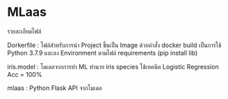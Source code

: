 ﻿# MLaas
รายละเอียดไฟล์

Dorkerfile : ไฟล์สำหรับการนำ Project ขึ้นเป็น Image ด้วยคำสั่ง docker build เป็นการใช้ Python 3.7.9 และลง Environment ตามไฟล์ requirements (pip install lib)

iris.model : โมเดลจากการทำ ML ทำนาย iris species ใช้เทคนิค Logistic Regression Acc = 100%

mlaas : Python Flask API จากโมเดล  
